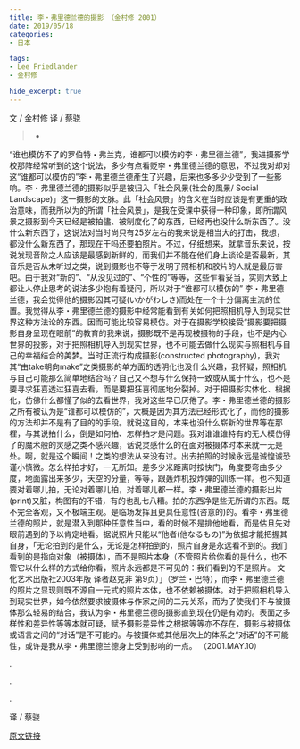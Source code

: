 ```yaml
---
title: 李・弗里德兰德的摄影 （金村修 2001）
date: 2019/05/18
categories:
- 日本

tags:
- Lee Friedlander
- 金村修

hide_excerpt: true
---
```


文 / 金村修
译 / 蔡骁

> -



<!--more-->

“谁也模仿不了的罗伯特・弗兰克，谁都可以模仿的李・弗里德兰德”，我进摄影学校那阵经常听到的这个说法，多少有点看贬李・弗里德兰德的意思，不过我对却对这“谁都可以模仿的”李・弗里德兰德產生了兴趣，后来也多多少少受到了一些影响。李・弗里德兰德的摄影似乎是被归入「社会风景(社会的風景/ Social Landscape)」这一摄影的文脉。此「社会风景」的含义在当时应该是有更重的政治意味，而我所以为的所谓「社会风景」，是我在受课中获得一种印象，即所谓风景之摄影到今天已经是被拍儘、被制度化了的东西，已经再也没什么新东西了。没什么新东西了，这说法对当时尚只有25岁左右的我来说是相当大的打击，我想，都没什么新东西了，那现在干吗还要拍照片。不过，仔细想来，就拿音乐来说，按说发现音阶之人应该是最感到新鲜的，而我们并不能在他们身上谈论是否最新，其音乐是否从未听过之类，说到摄影也不等于发明了照相机和胶片的人就是最厉害吧。由于我对“新的”、“从没见过的”、“个性的”等等，这些乍看妥当，实则大致上都让人停止思考的说法多少抱有着疑问，所以对于“谁都可以模仿的” 李・弗里德兰德，我会觉得他的摄影因其可疑(いかがわしさ)而处在一个十分偏离主流的位置。我觉得从李・弗里德兰德的摄影中经常能看到有关如何把照相机导入到现实世界这种方法论的东西。因而可能比较容易模仿。对于在摄影学校接受“摄影要把摄影自身呈现在眼前”的教育的我来说，摄影既不是再现被摄物的手段，也不是内心世界的投影，对于把照相机导入到现实世界，也不可能去做什么现实与照相机与自己的幸福结合的美梦。当时正流行构成摄影(constructed photography)，我对其“由take朝向make”之类摄影的单方面的透明化也没什么兴趣，我怀疑，照相机与自己可能那么简单地结合吗？自己又不想与什么保持一致或从属于什么，也不是要寻求狂喜透过狂喜去看，而是要把狂喜彻底地分裂掉。对于把摄影实体化、根据化，仿佛什么都懂了似的去看世界，我对这些早已厌倦了。李・弗里德兰德的摄影之所有被认为是“谁都可以模仿的”，大概是因为其方法已经形式化了，而他的摄影的方法却并不是有了目的的手段。就说这目的，本来也没什么崭新的世界等在那裡，与其说拍什么，倒是如何拍、怎样拍才是问题。我对谁谁谁特有的无人模仿得了的魔术般的灵感之类不感兴趣，话说灵感什么的在面对被摄体时本来就一无是处。啊，就是这个瞬间！之类的想法从来没有过。出去拍照的时候永远是诚惶诚恐谨小慎微。怎么样拍才好，一无所知。差多少米距离时按快门，角度要弯曲多少度，地面露出来多少，天空的分量，等等，跟轰炸机投炸弹的训练一样。也不知道要对着哪儿拍，无论对着哪儿拍，对着哪儿都一样。李・弗里德兰德的摄影出片(print)又脏，构图有的不错，有的也乱七八糟。拍的东西净是些无所谓的东西。既不完全客观，又不极端主观。是临场发挥且更具任意性(咨意的)的。看李・弗里德兰德的照片，就是潜入到那种任意性当中，看的时候不是排他地看，而是估且先对眼前遇到的予以肯定地看。据说照片只能以“他者(他なるもの)”为依据才能把握其自身，「无论拍到的是什么，无论是怎样拍到的，照片自身是永远看不到的。我们看到的是指向对象（被摄体），而不是照片本身（不管照片给你看的是什么，也不管它以什么样的方式给你看，照片永远都是不可见的：我们看到的不是照片。 文化艺术出版社2003年版 译者赵克非 第9页）」（罗兰・巴特），而李・弗里德兰德的照片之显现则既不源自一元式的照片本体，也不依赖被摄体。对于把照相机导入到现实世界，如今依然要求被摄体与作家之间的二元关系，而为了使我们不与被摄体那么轻易的结合，我认为李・弗里德兰德的摄影直到现在仍是有効的。表面之多样性和差异性等等本就可疑，赋予摄影差异性之根据等等亦不存在，摄影与被摄体或语言之间的“对话”是不可能的。与被摄体或其他层次上的体系之“对话”的不可能性，或许是我从李・弗里德兰德身上受到影响的一点。
（2001.MAY.10）


.

.

.

译 / 蔡骁

[原文链接](http://www.hi-net.ne.jp/icanof/html/archive/kanemura/kanemura01.htmlL)